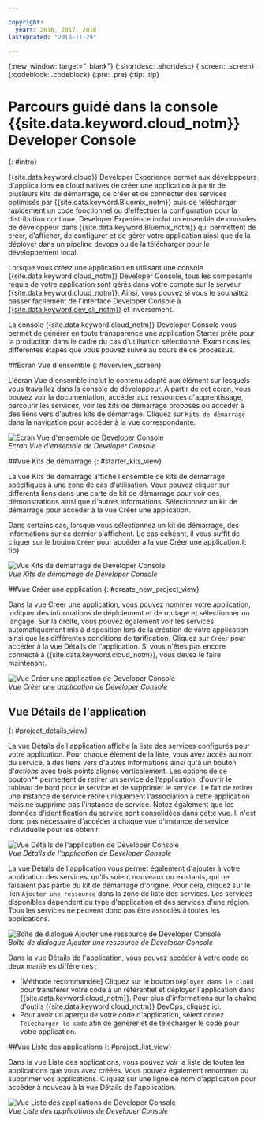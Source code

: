 ```yaml
---

copyright:
  years: 2016, 2017, 2018
lastupdated: "2018-11-29"

---
```

{:new_window: target="_blank"}
{:shortdesc: .shortdesc}
{:screen: .screen}
{:codeblock: .codeblock}
{:pre: .pre}
{:tip: .tip}

# Parcours guidé dans la console {{site.data.keyword.cloud_notm}} Developer Console
{: #intro}

<!--I can't see how a customer needs to be walked through the experience without performing a specific task.-->


{{site.data.keyword.cloud}} Developer Experience permet aux développeurs d'applications en cloud natives de créer une application à partir de plusieurs kits de démarrage, de créer et de connecter des services optimisés par {{site.data.keyword.Bluemix_notm}} puis de télécharger rapidement un code fonctionnel ou d'effectuer la configuration pour la distribution continue. Developer Experience inclut un ensemble de consoles de développeur dans {{site.data.keyword.Bluemix_notm}} qui permettent de créer, d'afficher, de configurer et de gérer votre application ainsi que de la déployer dans un pipeline devops ou de la télécharger pour le développement local.

Lorsque vous créez une application en utilisant une console {{site.data.keyword.cloud_notm}} Developer Console, tous les composants requis de votre application sont gérés dans votre compte sur le serveur {{site.data.keyword.cloud_notm}}. Ainsi, vous pouvez si vous le souhaitez passer facilement de l'interface Developer Console à [{{site.data.keyword.dev_cli_notm}}](/docs/cli/idt/index.html) et inversement.

La console {{site.data.keyword.cloud_notm}} Developer Console vous permet de générer en toute transparence une application Starter prête pour la production dans le cadre du cas d'utilisation sélectionné. Examinons les différentes étapes que vous pouvez suivre au cours de ce processus.

<!-- Ready to jump in?  Visit the [{{site.data.keyword.cloud_notm}} Web App developer console](https://{DomainName}/developer/appservice) to get started.
{: tip} -->

##Ecran Vue d'ensemble
{: #overview_screen}

L'écran Vue d'ensemble inclut le contenu adapté aux élément sur lesquels vous travaillez dans la console de développeur. A partir de cet écran, vous pouvez voir la documentation, accéder aux ressources d'apprentissage, parcourir les services, voir les kits de démarrage proposés ou accéder à des liens vers d'autres kits de démarrage. Cliquez sur `Kits de démarrage` dans la navigation pour accéder à la vue correspondante.

![Ecran Vue d'ensemble de Developer Console](images/overview_screen.png "Ecran Vue d'ensemble") <br> *Ecran Vue d'ensemble de Developer Console*

##Vue Kits de démarrage
{: #starter_kits_view}

La vue Kits de démarrage affiche l'ensemble de kits de démarrage spécifiques à une zone de cas d'utilisation. Vous pouvez cliquer sur différents liens dans une carte de kit de démarrage pour voir des démonstrations ainsi que d'autres informations. Sélectionnez un kit de démarrage pour accéder à la vue Créer une application.

Dans certains cas, lorsque vous sélectionnez un kit de démarrage, des informations sur ce dernier s'affichent. Le cas échéant, il vous suffit de cliquer sur le bouton `Créer` pour accéder à la vue Créer une application.{: tip}

![Vue Kits de démarrage de Developer Console](images/starter_kits_view.png "Vue Kits de démarrage") <br> *Vue Kits de démarrage de Developer Console*

##Vue Créer une application
{: #create_new_project_view}

Dans la vue Créer une application, vous pouvez nommer votre application, indiquer des informations de déploiement et de routage et sélectionner un langage. Sur la droite, vous pouvez également voir les services automatiquement mis à disposition lors de la création de votre application ainsi que les différentes conditions de tarification. Cliquez sur `Créer` pour accéder à la vue Détails de l'application. Si vous n'êtes pas encore connecté à {{site.data.keyword.cloud_notm}}, vous devez le faire maintenant.

![Vue Créer une application de Developer Console](images/create_new_project_view.png "Vue Créer une application") <br> *Vue Créer une application de Developer Console*

## Vue Détails de l'application
{: #project_details_view}

La vue Détails de l'application affiche la liste des services configurés pour votre application. Pour chaque élément de la liste, vous avez accès au nom du service, à des liens vers d'autres informations ainsi qu'à un bouton d'*actions* avec trois points alignés verticalement. Les options de ce bouton** permettent de retirer un service de l'application, d'ouvrir le tableau de bord pour le service et de supprimer le service. Le fait de retirer une instance de service retire uniquement l'association à cette application mais ne supprime pas l'instance de service. Notez également que les données d'identification du service sont consolidées dans cette vue. Il n'est donc pas nécessaire d'accéder à chaque vue d'instance de service individuelle pour les obtenir.

![Vue Détails de l'application de Developer Console](images/project_details_view.png "Vue Détails de l'application") <br> *Vue Détails de l'application de Developer Console*

La vue Détails de l'application vous permet également d'ajouter à votre application des services, qu'ils soient nouveaux ou existants, qui ne faisaient pas partie du kit de démarrage d'origine. Pour cela, cliquez sur le lien `Ajouter une ressource` dans la zone de liste des services. Les services disponibles dépendent du type d'application et des services d'une région. Tous les services ne peuvent donc pas être associés à toutes les applications.

![Boîte de dialogue Ajouter une ressource de Developer Console](images/add_resource_dialog.png "Boîte de dialogue Ajouter une ressource") <br> *Boîte de dialogue Ajouter une ressource de Developer Console*

Dans la vue Détails de l'application, vous pouvez accéder à votre code de deux manières différentes :

*  [Méthode recommandée] Cliquez sur le bouton `Déployer dans le cloud` pour transférer votre code à un référentiel et déployer l'application dans {{site.data.keyword.cloud_notm}}. Pour plus d'informations sur la chaîne d'outils {{site.data.keyword.cloud_notm}} DevOps, cliquez [ici](/docs/services/ContinuousDelivery/toolchains_about.html#toolchains_about).
*  Pour avoir un aperçu de votre code d'application, sélectionnez `Télécharger le code` afin de générer et de télécharger le code pour votre application.

##Vue Liste des applications
{: #project_list_view}

Dans la vue Liste des applications, vous pouvez voir la liste de toutes les applications que vous avez créées. Vous pouvez également renommer ou supprimer vos applications. Cliquez sur une ligne de nom d'application pour accéder à nouveau à la vue Détails de l'application.

![Vue Liste des applications de Developer Console](images/project_list_view.png "Vue Liste des applications") <br> *Vue Liste des applications de Developer Console*
